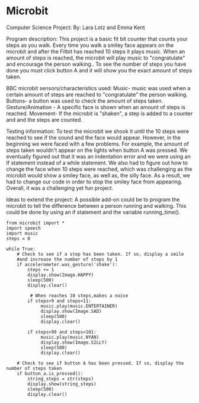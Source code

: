 # Microbit
Computer Science Project: By: Lara Lotz and Emma Kent  

Program description: This project is a basic fit bit counter that counts your steps as you walk. Every time you walk a smiley face appears on the microbit and after the Fitbit has reached 10 steps it plays music. When an amount of steps is reached, the microbit will play music to "congratulate" and encourage the person walking..  To see the number of steps you have done you must click button A and it will show you the exact amount of steps taken.   

BBC microbit sensors/characteristics used: Music- music was used when a certain amount of steps are reached to "congratulate" the person walking. Buttons- a button was used to check the amount of steps taken. Gesture/Animation - A specific face is shown when an amount of steps is reached. Movement- If the microbit is "shaken", a step is added to a counter and and the steps are counted.

Testing information: To test the microbit we shook it until the 10 steps were reached to see if the sound and the face would appear. However, in the beginning we were faced with a few problems. For example, the amount of steps taken wouldn't appear on the lights when button A was pressed.  We eventually figured out that it was an indentation error and we were using an If statement instead of a while statement. We also had to figure out how to change the face when 10 steps were reached, which was challenging as the microbit would show a smiley face, as well as, the silly face. As a result, we had to change our code in order to stop the smiley face from appearing. Overall, it was a challenging yet fun project.  

Ideas to extend the project: A possible add-on could be to program the microbit to tell the difference between a person running and walking. This could be done by using an if statement and the variable running_time(). 

```
from microbit import *
import speech
import music
steps = 0

while True:
    # Check to see if a step has been taken. If so, display a smile
    #and increase the number of steps by 1
    if accelerometer.was_gesture('shake'):
        steps += 1
        display.show(Image.HAPPY)
        sleep(500)
        display.clear()
        
         # When reaches 10 steps,makes a noise
        if steps>9 and steps<11:
             music.play(music.ENTERTAINER)
             display.show(Image.SAD)
             sleep(500)
             display.clear()

        if steps>99 and steps<101:
             music.play(music.NYAN)
             display.show(Image.SILLY)
             sleep(500)
             display.clear()

    # Check to see if button A has been pressed. If so, display the number of steps taken
    if button_a.is_pressed():
        string_steps = str(steps)
        display.show(string_steps)
        sleep(500)
        display.clear()
```
